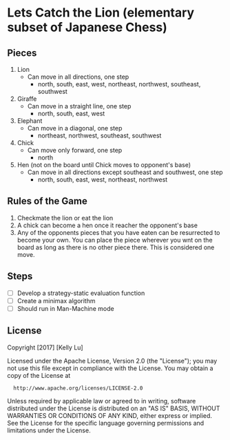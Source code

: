 # Lets Catch the Lion (elementary subset of Japanese Chess)

## Pieces
1. Lion
    - Can move in all directions, one step
      - north, south, east, west, northeast, northwest, southeast, southwest
2. Giraffe
    - Can move in a straight line, one step
      - north, south, east, west
3. Elephant
    - Can move in a diagonal, one step
      - northeast, northwest, southeast, southwest
4. Chick
    - Can move only forward, one step
      - north
5. Hen (not on the board until Chick moves to opponent's base)
    - Can move in all directions except southeast and southwest, one step
      - north, south, east, west, northeast, northwest

## Rules of the Game
1. Checkmate the lion or eat the lion
2. A chick can become a hen once it reacher the opponent's base
3. Any of the opponents pieces that you have eaten can be resurrected to become your own. 
   You can place the piece wherever you wnt on the board as long as there is no other piece there. 
   This is considered one move.
 
## Steps 
- [ ] Develop a strategy-static evaluation function
- [ ] Create a minimax algorithm
- [ ] Should run in Man-Machine mode
 
 ## License

  Copyright [2017] [Kelly Lu]

  Licensed under the Apache License, Version 2.0 (the "License");
  you may not use this file except in compliance with the License.
  You may obtain a copy of the License at

      http://www.apache.org/licenses/LICENSE-2.0

  Unless required by applicable law or agreed to in writing, software
  distributed under the License is distributed on an "AS IS" BASIS,
  WITHOUT WARRANTIES OR CONDITIONS OF ANY KIND, either express or implied.
  See the License for the specific language governing permissions and
  limitations under the License.

